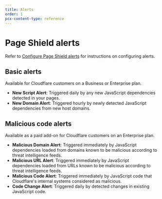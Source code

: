 ```yaml
---
title: Alerts
order: 1
pcx-content-type: reference
---
```


# Page Shield alerts

Refer to [Configure Page Shield alerts](/use-dashboard/configure-alerts) for instructions on configuring alerts.

## Basic alerts

<Aside type="note">

Available for Cloudflare customers on a Business or Enterprise plan.

</Aside>

- **New Script Alert**: Triggered daily by any new JavaScript dependencies detected in your pages.
- **New Domain Alert**: Triggered hourly by newly detected JavaScript dependencies from new host domains.

## Malicious code alerts

<Aside type="note">

Available as a paid add-on for Cloudflare customers on an Enterprise plan.

</Aside>

- **Malicious Domain Alert**: Triggered immediately by JavaScript dependencies loaded from domains known to be malicious according to threat intelligence feeds.
- **Malicious URL Alert**: Triggered immediately by JavaScript dependencies loaded from URLs known to be malicious according to threat intelligence feeds.
- **Malicious Code Alert**: Triggered immediately by JavaScript code that Cloudflare's internal systems considered as malicious.
- **Code Change Alert**: Triggered daily by detected changes in existing JavaScript code.
